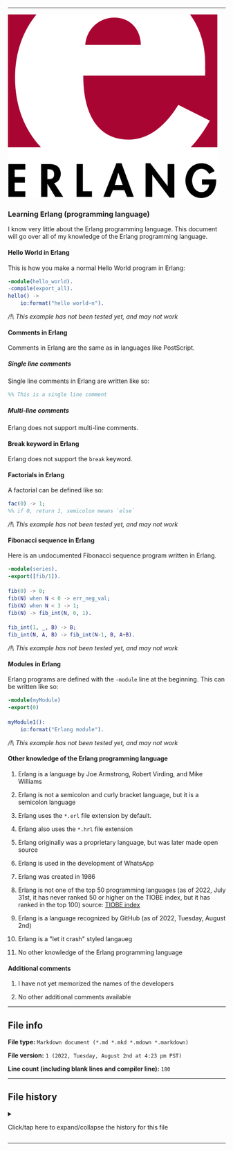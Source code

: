 
***

![/Erlang_logo.svg](/Erlang_logo.svg)

### Learning Erlang (programming language)

I know very little about the Erlang programming language. This document will go over all of my knowledge of the Erlang programming language.

#### Hello World in Erlang

This is how you make a normal Hello World program in Erlang:

```erlang
-module(hello_world).
-compile(export_all).
hello() ->
    io:format("hello world~n").
```

_/!\ This example has not been tested yet, and may not work_

#### Comments in Erlang

Comments in Erlang are the same as in languages like PostScript.

##### Single line comments

Single line comments in Erlang are written like so:

```erlang
%% This is a single line comment
```

##### Multi-line comments

Erlang does not support multi-line comments.

#### Break keyword in Erlang

Erlang does not support the `break` keyword.

<!--
To this day, I am still not entirely sure what the `break` keyword does, but most languages support it.

_/!\ This example has not been tested yet, and may not work_
!-->

#### Factorials in Erlang

A factorial can be defined like so:

```erlang
fac(0) -> 1;
%% if 0, return 1, semicolon means `else`
```

_/!\ This example has not been tested yet, and may not work_

#### Fibonacci sequence in Erlang

Here is an undocumented Fibonacci sequence program written in Erlang.

```erlang
-module(series).
-export([fib/1]).

fib(0) -> 0;
fib(N) when N < 0 -> err_neg_val;
fib(N) when N < 3 -> 1;
fib(N) -> fib_int(N, 0, 1).

fib_int(1, _, B) -> B;
fib_int(N, A, B) -> fib_int(N-1, B, A+B).
```

_/!\ This example has not been tested yet, and may not work_

#### Modules in Erlang

Erlang programs are defined with the `-module` line at the beginning. This can be written like so:

```erlang
-module(myModule)
-export(0)

myModule1():
    io:format("Erlang module").
```

_/!\ This example has not been tested yet, and may not work_

#### Other knowledge of the Erlang programming language

1. Erlang is a language by Joe Armstrong, Robert Virding, and Mike Williams

2. Erlang is not a semicolon and curly bracket language, but it is a semicolon language

3. Erlang uses the `*.erl` file extension by default.

4. Erlang also uses the `*.hrl` file extension

5. Erlang originally was a proprietary language, but was later made open source

6. Erlang is used in the development of WhatsApp

7. Erlang was created in 1986 

8. Erlang is not one of the top 50 programming languages (as of 2022, July 31st, it has never ranked 50 or higher on the TIOBE index, but it has ranked in the top 100) source: [TIOBE index](https://www.tiobe.com/tiobe-index/)

9. Erlang is a language recognized by GitHub (as of 2022, Tuesday, August 2nd)

10. Erlang is a "let it crash" styled langaueg

11. No other knowledge of the Erlang programming language

#### Additional comments

1. I have not yet memorized the names of the developers

2. No other additional comments available

***

## File info

**File type:** `Markdown document (*.md *.mkd *.mdown *.markdown)`

**File version:** `1 (2022, Tuesday, August 2nd at 4:23 pm PST)`

**Line count (including blank lines and compiler line):** `180`

***

## File history

<details><summary><p>Click/tap here to expand/collapse the history for this file</p></summary>

<details><summary><p><b>Version 1 (2022, Tuesday, August 2nd at 4:23 pm PST)</b></p></summary>

> Changes:

> * Started the file

> * Added the `title` section

> * Added the `Hello World in Erlang` section

> * Added the `Object Oriented Hello World in Erlang` section

> * Added the `Comments in Erlang` section

> > * Added the `Single line comments` subsection

> > * Added the `Multi-line comments` subsection

> * Added the `break keyword in Erlang` section

> * Added the `Factorials in Erlang` section

> * Added the `Fibonacci sequence in Erlang` section

> * Added the `Modules in Erlang` section

> * Added the `other knowledge of the Erlang programming language` section

> * Added the `Additional comments` section

> * Added the `file info` section

> * Added the `file history` section

> * No other changes in version 1

</details>

</details>

***
